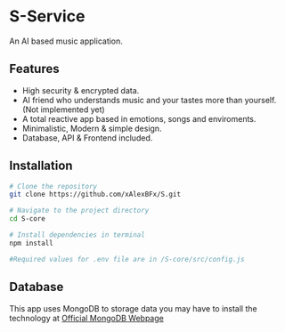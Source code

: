 # S-Service

An AI based music application.

## Features

- High security & encrypted data.
- AI friend who understands music and your tastes more than yourself. (Not implemented yet)
- A total reactive app based in emotions, songs and enviroments.
- Minimalistic, Modern & simple design.
- Database, API & Frontend included.

## Installation
```bash
# Clone the repository
git clone https://github.com/xAlexBFx/S.git

# Navigate to the project directory
cd S-core

# Install dependencies in terminal
npm install

#Required values for .env file are in /S-core/src/config.js
```
## Database

This app uses MongoDB to storage data you may have to install the technology at [Official MongoDB Webpage](https://www.mongodb.com/try/download/community)
